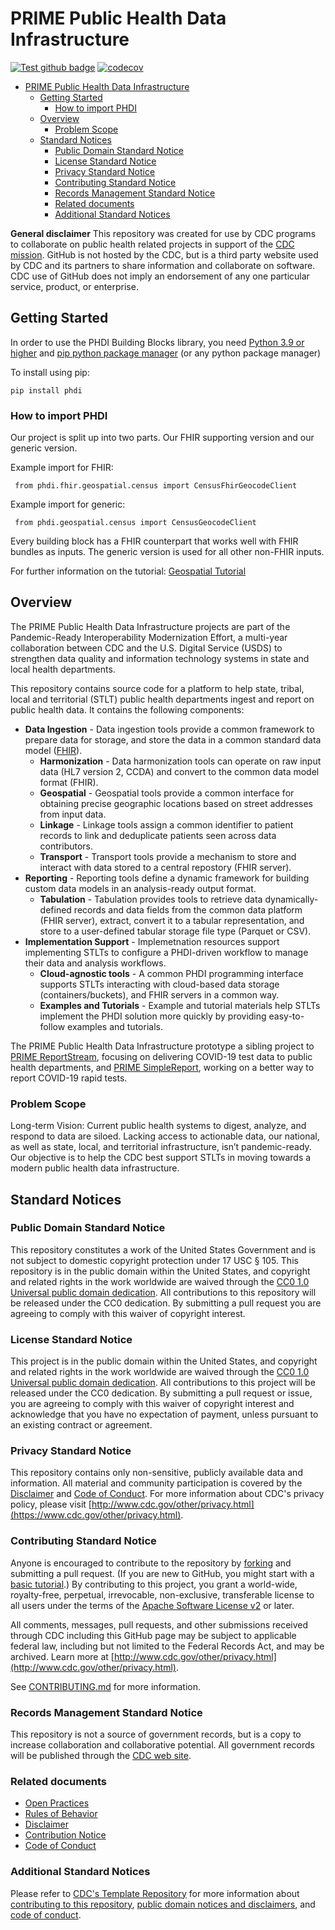 # PRIME Public Health Data Infrastructure
[![Test github badge](https://github.com/CDCgov/phdi/actions/workflows/test.yaml/badge.svg)](https://github.com/CDCgov/phdi/actions/workflows/test.yaml)
[![codecov](https://codecov.io/gh/CDCgov/phdi/branch/main/graph/badge.svg)](https://codecov.io/gh/CDCgov/phdi)
- [PRIME Public Health Data Infrastructure](#prime-public-health-data-infrastructure)
  - [Getting Started](#getting-started)
    - [How to import PHDI](#how-to-import-phdi)
  - [Overview](#overview)
    - [Problem Scope](#problem-scope)
  - [Standard Notices](#standard-notices)
    - [Public Domain Standard Notice](#public-domain-standard-notice)
    - [License Standard Notice](#license-standard-notice)
    - [Privacy Standard Notice](#privacy-standard-notice)
    - [Contributing Standard Notice](#contributing-standard-notice)
    - [Records Management Standard Notice](#records-management-standard-notice)
    - [Related documents](#related-documents)
    - [Additional Standard Notices](#additional-standard-notices)

**General disclaimer** This repository was created for use by CDC programs to collaborate on public health related projects in support of the [CDC mission](https://www.cdc.gov/about/organization/mission.htm). GitHub is not hosted by the CDC, but is a third party website used by CDC and its partners to share information and collaborate on software. CDC use of GitHub does not imply an endorsement of any one particular service, product, or enterprise.

## Getting Started

In order to use the PHDI Building Blocks library, you need [Python 3.9 or higher](https://www.python.org/downloads/) and [pip python package manager](https://pip.pypa.io/en/stable/installation/) (or any python package manager)


To install using pip:
```
pip install phdi
```

### How to import PHDI

Our project is split up into two parts. Our FHIR supporting version and our generic version.

Example import for FHIR:
```
 from phdi.fhir.geospatial.census import CensusFhirGeocodeClient
```

Example import for generic:
```
 from phdi.geospatial.census import CensusGeocodeClient
```

Every building block has a FHIR counterpart that works well with FHIR bundles as inputs. The generic version is used for all other non-FHIR inputs.

For further information on the tutorial: [Geospatial Tutorial](tutorials/geospatial-tutorial.md)

## Overview

The PRIME Public Health Data Infrastructure projects are part of the Pandemic-Ready Interoperability Modernization Effort, a multi-year collaboration between CDC and the U.S. Digital Service (USDS) to strengthen data quality and information technology systems in state and local health departments.

This repository contains source code for a platform to help state, tribal, local and territorial (STLT) public health departments ingest and report on public health data.  It contains the following components:

- **Data Ingestion** - Data ingestion tools provide a common framework to prepare data for storage, and store the data in a common standard data model ([FHIR](https://hl7.org/FHIR/)). 
  - __Harmonization__ - Data harmonization tools can operate on raw input data (HL7 version 2, CCDA) and convert to the common data model format (FHIR).
  - __Geospatial__ - Geospatial tools provide a common interface for obtaining precise geographic locations based on street addresses from input data.
  - __Linkage__ - Linkage tools assign a common identifier to patient records to link and deduplicate patients seen across data contributors.
  - __Transport__ - Transport tools provide a mechanism to store and interact with data stored to a central repostory (FHIR server). 
- **Reporting** - Reporting tools define a dynamic framework for building custom data models in an analysis-ready output format.
  - __Tabulation__ - Tabulation provides tools to retrieve data dynamically-defined records and data fields from the common data platform (FHIR server), extract, convert it to a tabular representation, and store to a user-defined tabular storage file type (Parquet or CSV).
- **Implementation Support** - Implemetnation resources support implementing STLTs to configure a PHDI-driven workflow to manage their data and analysis workflows.
  - __Cloud-agnostic tools__ - A common PHDI programming interface supports STLTs interacting with cloud-based data storage (containers/buckets), and FHIR servers in a common way.
  - __Examples and Tutorials__ - Example and tutorial materials help STLTs implement the PHDI solution more quickly by providing easy-to-follow examples and tutorials.

The PRIME Public Health Data Infrastructure prototype a sibling project to [PRIME ReportStream](https://reportstream.cdc.gov), focusing on delivering COVID-19 test data to public health departments, and [PRIME SimpleReport](https://simplereport.gov), working on a better way to report COVID-19 rapid tests.

### Problem Scope

Long-term Vision: Current public health systems to digest, analyze, and respond to data are siloed. Lacking access to actionable data, our national, as well as state, local, and territorial infrastructure, isn’t pandemic-ready. Our objective is to help the CDC best support STLTs in moving towards a modern public health data infrastructure.

## Standard Notices

### Public Domain Standard Notice

This repository constitutes a work of the United States Government and is not
subject to domestic copyright protection under 17 USC § 105. This repository is in
the public domain within the United States, and copyright and related rights in
the work worldwide are waived through the [CC0 1.0 Universal public domain dedication](https://creativecommons.org/publicdomain/zero/1.0/).
All contributions to this repository will be released under the CC0 dedication. By
submitting a pull request you are agreeing to comply with this waiver of
copyright interest.

### License Standard Notice

This project is in the public domain within the United States, and copyright and
related rights in the work worldwide are waived through the [CC0 1.0 Universal public domain dedication](https://creativecommons.org/publicdomain/zero/1.0/).
All contributions to this project will be released under the CC0 dedication. By
submitting a pull request or issue, you are agreeing to comply with this waiver
of copyright interest and acknowledge that you have no expectation of payment,
unless pursuant to an existing contract or agreement.

### Privacy Standard Notice

This repository contains only non-sensitive, publicly available data and
information. All material and community participation is covered by the
[Disclaimer](https://github.com/CDCgov/template/blob/master/DISCLAIMER.md)
and [Code of Conduct](https://github.com/CDCgov/template/blob/master/code-of-conduct.md).
For more information about CDC's privacy policy, please visit [http://www.cdc.gov/other/privacy.html](https://www.cdc.gov/other/privacy.html).

### Contributing Standard Notice

Anyone is encouraged to contribute to the repository by [forking](https://help.github.com/articles/fork-a-repo)
and submitting a pull request. (If you are new to GitHub, you might start with a
[basic tutorial](https://help.github.com/articles/set-up-git).) By contributing
to this project, you grant a world-wide, royalty-free, perpetual, irrevocable,
non-exclusive, transferable license to all users under the terms of the
[Apache Software License v2](http://www.apache.org/licenses/LICENSE-2.0.html) or
later.

All comments, messages, pull requests, and other submissions received through
CDC including this GitHub page may be subject to applicable federal law, including but not limited to the Federal Records Act, and may be archived. Learn more at [http://www.cdc.gov/other/privacy.html](http://www.cdc.gov/other/privacy.html).

See [CONTRIBUTING.md](docs/CONTRIBUTING.md) for more information.

### Records Management Standard Notice

This repository is not a source of government records, but is a copy to increase
collaboration and collaborative potential. All government records will be
published through the [CDC web site](http://www.cdc.gov).

### Related documents

- [Open Practices](docs/open_practices.md)
- [Rules of Behavior](docs/rules_of_behavior.md)
- [Disclaimer](docs/DISCLAIMER.md)
- [Contribution Notice](docs/CONTRIBUTING.md)
- [Code of Conduct](docs/code-of-conduct.md)

### Additional Standard Notices

Please refer to [CDC's Template Repository](https://github.com/CDCgov/template)
for more information about [contributing to this repository](https://github.com/CDCgov/template/blob/master/CONTRIBUTING.md),
[public domain notices and disclaimers](https://github.com/CDCgov/template/blob/master/DISCLAIMER.md),
and [code of conduct](https://github.com/CDCgov/template/blob/master/code-of-conduct.md).
